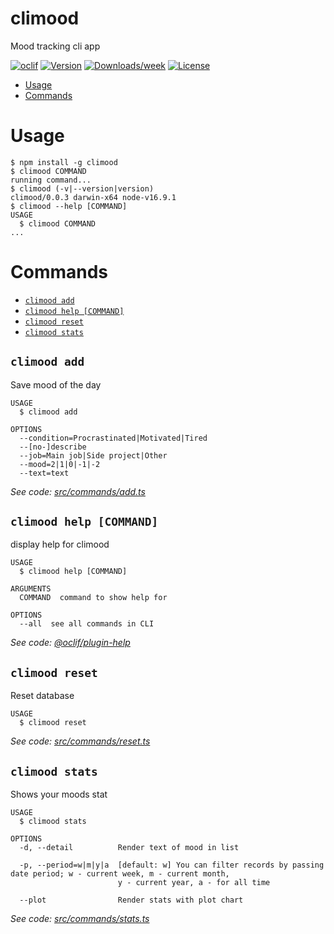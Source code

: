 climood
=======

Mood tracking cli app

[![oclif](https://img.shields.io/badge/cli-oclif-brightgreen.svg)](https://oclif.io)
[![Version](https://img.shields.io/npm/v/climood.svg)](https://npmjs.org/package/climood)
[![Downloads/week](https://img.shields.io/npm/dw/climood.svg)](https://npmjs.org/package/climood)
[![License](https://img.shields.io/npm/l/climood.svg)](https://github.com/tn/\climood/blob/master/package.json)

<!-- toc -->
* [Usage](#usage)
* [Commands](#commands)
<!-- tocstop -->
# Usage
<!-- usage -->
```sh-session
$ npm install -g climood
$ climood COMMAND
running command...
$ climood (-v|--version|version)
climood/0.0.3 darwin-x64 node-v16.9.1
$ climood --help [COMMAND]
USAGE
  $ climood COMMAND
...
```
<!-- usagestop -->
# Commands
<!-- commands -->
* [`climood add`](#climood-add)
* [`climood help [COMMAND]`](#climood-help-command)
* [`climood reset`](#climood-reset)
* [`climood stats`](#climood-stats)

## `climood add`

Save mood of the day

```
USAGE
  $ climood add

OPTIONS
  --condition=Procrastinated|Motivated|Tired
  --[no-]describe
  --job=Main job|Side project|Other
  --mood=2|1|0|-1|-2
  --text=text
```

_See code: [src/commands/add.ts](https://github.com/tn/climood/blob/v0.0.3/src/commands/add.ts)_

## `climood help [COMMAND]`

display help for climood

```
USAGE
  $ climood help [COMMAND]

ARGUMENTS
  COMMAND  command to show help for

OPTIONS
  --all  see all commands in CLI
```

_See code: [@oclif/plugin-help](https://github.com/oclif/plugin-help/blob/v3.2.3/src/commands/help.ts)_

## `climood reset`

Reset database

```
USAGE
  $ climood reset
```

_See code: [src/commands/reset.ts](https://github.com/tn/climood/blob/v0.0.3/src/commands/reset.ts)_

## `climood stats`

Shows your moods stat

```
USAGE
  $ climood stats

OPTIONS
  -d, --detail          Render text of mood in list

  -p, --period=w|m|y|a  [default: w] You can filter records by passing date period; w - current week, m - current month,
                        y - current year, a - for all time

  --plot                Render stats with plot chart
```

_See code: [src/commands/stats.ts](https://github.com/tn/climood/blob/v0.0.3/src/commands/stats.ts)_
<!-- commandsstop -->
